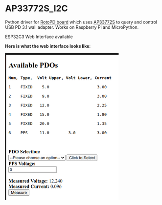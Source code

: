 # AP33772S_I2C
Python driver for [RotoPD board](https://hackaday.io/project/201953-rotopd-usb-c-pd-31-breakout-i2c) which uses [AP33772S](https://www.diodes.com/assets/Evaluation-Boards/AP33772S-Sink-Controller-EVB-User-Guide.pdf) to query and control USB PD 3.1 wall adapter. Works on Raspberry Pi and MicroPython. 

ESP32C3 Web Interface available

**Here is what the web interface looks like:**

![picture](https://github.com/charkster/AP33772_web_browser_control/blob/main/esp32c3_ap33772_html_page.png)
